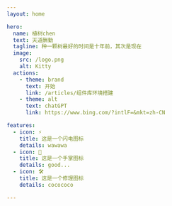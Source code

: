 ```yaml
---
layout: home

hero:
  name: 植树chen
  text: 天道酬勤
  tagline: 种一颗树最好的时间是十年前，其次是现在
  image:
    src: /logo.png
    alt: Kitty
  actions:
    - theme: brand
      text: 开始
      link: /articles/组件库环境搭建
    - theme: alt
      text: chatGPT
      link:	https://www.bing.com/?intlF=&mkt=zh-CN

features:
  - icon: ⚡️
    title: 这是一个闪电图标
    details: wawawa
  - icon: 🖖
    title: 这是一个手掌图标
    details: good...
  - icon: 🛠️
    title: 这是一个修理图标
    details: cocococo

---
```

